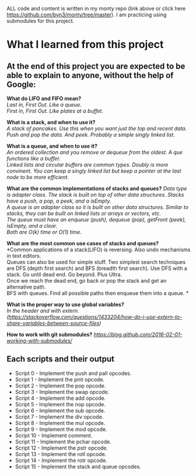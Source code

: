 
ALL code and content is written in my monty repo (link above or click here https://github.com/byn3/monty/tree/master). I am practicing using submodules for this project.


# What I learned from this project  
At the end of this project you are expected to be able to explain to anyone, without the help of Google:  
---   

**What do LIFO and FIFO mean?**  
*Last in, First Out. Like a queue.  
First in, First Out. Like plates at a buffet.*  

**What is a stack, and when to use it?**  
*A stack of pancakes. Use this when you want just the top and recent data.  
Push and pop the data. And peek. Probably a simple singly linked list.*    

**What is a queue, and when to use it?**  
*An ordered collection and you remove or dequeue from the oldest. A que functions like a buffer.  
Linked lists and circular buffers are common types. Doubly is more convinent. You can keep a singly linked list but keep a pointer at the last node to be more efficient.*  

**What are the common implementations of stacks and queues?**
*Data type is adapter class. The stack is built on top of other data structures. Stacks have a push, a pop, a peek, and a isEmpty.   
A queue is an adapter class so it is built on other data structures. Similar to stacks, they can be built on linked lists or arrays or vectors, etc.  
The queue must have an enqueue (push), dequeue (pop), getFront (peek), isEmpty, and a clear.  
Both are O(k) time or O(1) time.*  

**What are the most common use cases of stacks and queues?**  
*Common applications of a stack(LIFO) is reversing. Also undo mechanisms in text editors.   
Queues can also be used for simple stuff. Two simplest search techniques are DFS (depth first search) and BFS (breadth first search). Use DFS with a stack. Go until dead end. Go beyond. Plus Ultra.  
Once we reach the dead end, go back or pop the stack and get an alternative path.  
BFS with queues. Find all possible paths then enqueue them into a queue. *  

**What is the proper way to use global variables?**  
*In the header and with extern. (https://stackoverflow.com/questions/1433204/how-do-i-use-extern-to-share-variables-between-source-files)*

**How to work with git submodules?** 
*https://blog.github.com/2016-02-01-working-with-submodules/*

## Each scripts and their output  
* Script 0 - Implement the push and pall opcodes.  
* Script 1 - Implement the pint opcode.  
* Script 2 - Implement the pop opcode.  
* Script 3 - Implement the swap opcode.  
* Script 4 - Implement the add opcode.  
* Script 5 - Implement the nop opcode.  
* Script 6 - Implement the sub opcode.  
* Script 7 - Implement the div opcode.  
* Script 8 - Implement the mul opcode.  
* Script 9 - Implement the mod opcode.  
* Script 10 - Implement comment.  
* Script 11 - Implement the pchar opcode.   
* Script 12 - Implement the pstr opcode.    
* Script 13 - Implement the rotl opcode.   
* Script 14 - Implement the rotr opcode.     
* Script 15 - Implement the stack and queue opcodes.    






